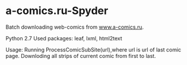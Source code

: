 a-comics.ru-Spyder
==================

Batch downloading web-comics from www.a-comics.ru.

Python 2.7
Used packages:
  leaf, lxml, html2text
  
Usage:
 Running ProcessComicSubSite(url),where url is url of last comic page. Downloding all strips of current comic from first to last.
